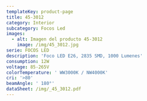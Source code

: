 ```yaml
---
templateKey: product-page
title: 45-3012
category: Interior
subcategory: Focos Led
images:
  - alt: Imagen del producto 45-3012
    image: /img/45_3012.jpg
serie: FOCOS LED
description: 'Foco LED E26, 2835 SMD, 1000 Lumenes'
consumption: 12W
voltage: 85-265V
colorTemperature: ' WW3000K / NW4000K'
cri: '>80'
beamAngle: ' 180°'
dataSheet: /img/_45_3012.pdf
---
```


